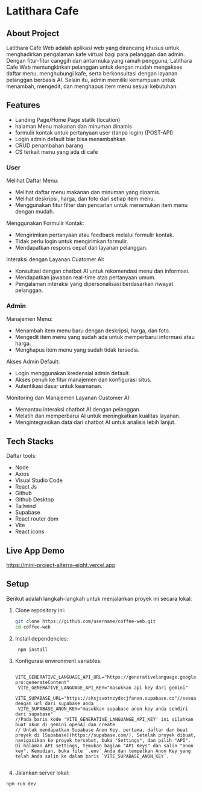 # Latithara Cafe

## About Project
Latithara Cafe Web adalah aplikasi web yang dirancang khusus untuk menghadirkan pengalaman kafe virtual bagi para pelanggan dan admin. Dengan fitur-fitur canggih dan antarmuka yang ramah pengguna, Latithara Cafe Web memungkinkan pelanggan untuk dengan mudah mengakses daftar menu, menghubungi kafe, serta berkonsultasi dengan layanan pelanggan berbasis AI. Selain itu, admin memiliki kemampuan untuk menambah, mengedit, dan menghapus item menu sesuai kebutuhan. 

## Features
- Landing Page/Home Page statik (location) 
- halaman Menu makanan dan minuman dinamis 
- formulir kontak untuk pertanyaan user (tanpa login) (POST-API) 
- Login admin default  biar bisa menambahkan 
- CRUD penambahan barang 
- CS terkait menu yang ada di cafe


### User
Melihat Daftar Menu:
-  Melihat daftar menu makanan dan minuman yang dinamis.
-  Melihat deskripsi, harga, dan foto dari setiap item menu.
-  Menggunakan fitur filter dan pencarian untuk menemukan item menu dengan mudah.

Menggunakan Formulir Kontak:
-  Mengirimkan pertanyaan atau feedback melalui formulir kontak.
-  Tidak perlu login untuk mengirimkan formulir.
-  Mendapatkan respons cepat dari layanan pelanggan.

Interaksi dengan Layanan Cuatomer AI:
-  Konsultasi dengan chatbot AI untuk rekomendasi menu dan informasi.
-  Mendapatkan jawaban real-time atas pertanyaan umum.
-  Pengalaman interaksi yang dipersonalisasi berdasarkan riwayat pelanggan.

### Admin
Manajemen Menu:
- Menambah item menu baru dengan deskripsi, harga, dan foto.
- Mengedit item menu yang sudah ada untuk memperbarui informasi atau harga.
- Menghapus item menu yang sudah tidak tersedia.

Akses Admin Default:
- Login menggunakan kredensial admin default.
- Akses penuh ke fitur manajemen dan konfigurasi situs.
- Autentikasi dasar untuk keamanan.

Monitoring dan Manajemen Layanan Customer AI:
-  Memantau interaksi chatbot AI dengan pelanggan.
-  Melatih dan memperbarui AI untuk meningkatkan kualitas layanan.
-  Mengintegrasikan data dari chatbot AI untuk analisis lebih lanjut.

## Tech Stacks
Daftar tools:
- Node
- Axios
- Visual Studio Code
- React Js
- Github
- Github Desktop
- Tailwind
- Supabase
- React router dom
- Vite
- React icons

## Live App Demo
https://mini-project-alterra-eight.vercel.app

## Setup 
Berikut adalah langkah-langkah untuk menjalankan proyek ini secara lokal:

1. Clone repository ini:
   ```bash
   git clone https://github.com/username/coffee-web.git
   cd coffee-web
2. Install dependencies:
   ```bash
    npm install
3. Konfigurasi environment variables:
   ```.env
    VITE_GENERATIVE_LANGUAGE_API_URL="https://generativelanguage.googleapis.com/v1beta/models/gemini-pro:generateContent" 
    VITE_GENERATIVE_LANGUAGE_API_KEY="masukkan api key dari gemini"
    VITE_SUPABASE_URL="https://sksjsvotnzydxcjfanxn.supabase.co"//sesuaikan dengan url dari supabase anda
    VITE_SUPABASE_ANON_KEY="masukkan supabase anon key anda sendiri dari supabase"
   //Pada baris kode 'VITE_GENERATIVE_LANGUANGE_API_KEY' ini silahkan buat akun di gemini openAI dan create
   // Untuk mendapatkan Supabase Anon Key, pertama, daftar dan buat proyek di [Supabase](https://supabase.com/). Setelah proyek dibuat, navigasikan ke proyek tersebut, buka "Settings", dan pilih "API". Di halaman API settings, temukan bagian "API Keys" dan salin "anon key". Kemudian, buka file `.env` Anda dan tempelkan Anon Key yang telah Anda salin ke dalam baris `VITE_SUPABASE_ANON_KEY`.

   
4. Jalankan server lokal:
```bash
npm run dev

